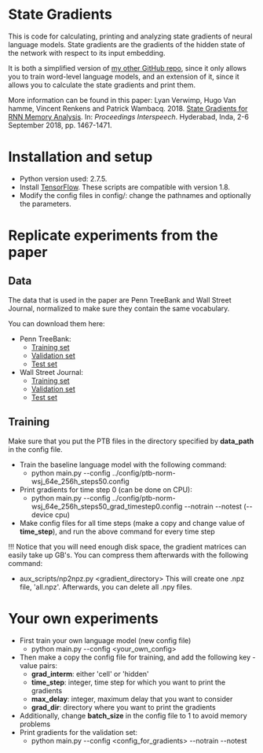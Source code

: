 # State Gradients

This is code for calculating, printing and analyzing state gradients of neural language models. State gradients are the gradients of the hidden state of the network with respect to its input embedding. 

It is both a simplified version of [my other GitHub repo](https://github.com/lverwimp/tf-lm/), since it only allows you to train word-level language models, and an extension of it, since it allows you to calculate the state gradients and print them. 

More information can be found in this paper:
Lyan Verwimp, Hugo Van hamme, Vincent Renkens and Patrick Wambacq. 2018. [State Gradients for RNN Memory Analysis](https://www.researchgate.net/publication/325818651_State_Gradients_for_RNN_Memory_Analysis). In: *Proceedings Interspeech*. Hyderabad, Inda, 2-6 September 2018, pp. 1467-1471.

# Installation and setup

* Python version used: 2.7.5. 
* Install [TensorFlow](https://www.tensorflow.org/versions/0.6.0/get_started/os_setup.html#download-and-setup). These scripts are compatible with version 1.8.
* Modify the config files in config/: change the pathnames and optionally the parameters.

# Replicate experiments from the paper

## Data

The data that is used in the paper are Penn TreeBank and Wall Street Journal, normalized to make sure they contain the same vocabulary.

You can download them here:

* Penn TreeBank:
  * [Training set](http://homes.esat.kuleuven.be/~lverwimp/data_state_gradients/ptb_train.txt)
  * [Validation set](http://homes.esat.kuleuven.be/~lverwimp/data_state_gradients/ptb_valid.txt)
  * [Test set](http://homes.esat.kuleuven.be/~lverwimp/data_state_gradients/ptb_test.txt)
* Wall Street Journal:
  * [Training set](http://homes.esat.kuleuven.be/~lverwimp/data_state_gradients/wsj_train.txt)
  * [Validation set](http://homes.esat.kuleuven.be/~lverwimp/data_state_gradients/wsj_valid.txt)
  * [Test set](http://homes.esat.kuleuven.be/~lverwimp/data_state_gradients/wsj_test.txt)
    
## Training

Make sure that you put the PTB files in the directory specified by **data_path** in the config file.

* Train the baseline language model with the following command:
  * python main.py --config ../config/ptb-norm-wsj_64e_256h_steps50.config
* Print gradients for time step 0 (can be done on CPU):
  * python main.py --config ../config/ptb-norm-wsj_64e_256h_steps50_grad_timestep0.config --notrain --notest (--device cpu)
* Make config files for all time steps (make a copy and change value of **time_step**), and run the above command for every time step

!!! Notice that you will need enough disk space, the gradient matrices can easily take up GB's. 
You can compress them afterwards with the following command:
* aux_scripts/np2npz.py <gradient_directory>
This will create one .npz file, 'all.npz'. Afterwards, you can delete all .npy files.

# Your own experiments

* First train your own language model (new config file)
  * python main.py --config \<your_own_config\>
* Then make a copy the config file for training, and add the following key - value pairs:
  * **grad_interm**: either 'cell' or 'hidden'
  * **time_step**: integer, time step for which you want to print the gradients
  * **max_delay**: integer, maximum delay that you want to consider
  * **grad_dir**: directory where you want to print the gradients
* Additionally, change **batch_size** in the config file to 1 to avoid memory problems
* Print gradients for the validation set:
  * python main.py --config \<config_for_gradients\> --notrain --notest

